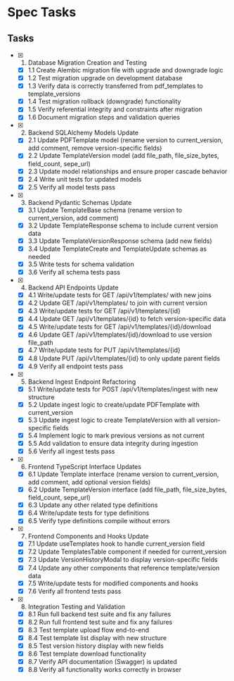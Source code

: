 # Spec Tasks

## Tasks

- [x] 1. Database Migration Creation and Testing

  - [x] 1.1 Create Alembic migration file with upgrade and downgrade logic
  - [x] 1.2 Test migration upgrade on development database
  - [x] 1.3 Verify data is correctly transferred from pdf_templates to template_versions
  - [x] 1.4 Test migration rollback (downgrade) functionality
  - [x] 1.5 Verify referential integrity and constraints after migration
  - [x] 1.6 Document migration steps and validation queries

- [x] 2. Backend SQLAlchemy Models Update

  - [x] 2.1 Update PDFTemplate model (rename version to current_version, add comment, remove version-specific fields)
  - [x] 2.2 Update TemplateVersion model (add file_path, file_size_bytes, field_count, sepe_url)
  - [x] 2.3 Update model relationships and ensure proper cascade behavior
  - [x] 2.4 Write unit tests for updated models
  - [x] 2.5 Verify all model tests pass

- [x] 3. Backend Pydantic Schemas Update

  - [x] 3.1 Update TemplateBase schema (rename version to current_version, add comment)
  - [x] 3.2 Update TemplateResponse schema to include current version data
  - [x] 3.3 Update TemplateVersionResponse schema (add new fields)
  - [x] 3.4 Update TemplateCreate and TemplateUpdate schemas as needed
  - [x] 3.5 Write tests for schema validation
  - [x] 3.6 Verify all schema tests pass

- [x] 4. Backend API Endpoints Update

  - [x] 4.1 Write/update tests for GET /api/v1/templates/ with new joins
  - [x] 4.2 Update GET /api/v1/templates/ to join with current version
  - [x] 4.3 Write/update tests for GET /api/v1/templates/{id}
  - [x] 4.4 Update GET /api/v1/templates/{id} to fetch version-specific data
  - [x] 4.5 Write/update tests for GET /api/v1/templates/{id}/download
  - [x] 4.6 Update GET /api/v1/templates/{id}/download to use version file_path
  - [x] 4.7 Write/update tests for PUT /api/v1/templates/{id}
  - [x] 4.8 Update PUT /api/v1/templates/{id} to only update parent fields
  - [x] 4.9 Verify all endpoint tests pass

- [x] 5. Backend Ingest Endpoint Refactoring

  - [x] 5.1 Write/update tests for POST /api/v1/templates/ingest with new structure
  - [x] 5.2 Update ingest logic to create/update PDFTemplate with current_version
  - [x] 5.3 Update ingest logic to create TemplateVersion with all version-specific fields
  - [x] 5.4 Implement logic to mark previous versions as not current
  - [x] 5.5 Add validation to ensure data integrity during ingestion
  - [x] 5.6 Verify all ingest tests pass

- [x] 6. Frontend TypeScript Interface Updates

  - [x] 6.1 Update Template interface (rename version to current_version, add comment, add optional version fields)
  - [x] 6.2 Update TemplateVersion interface (add file_path, file_size_bytes, field_count, sepe_url)
  - [x] 6.3 Update any other related type definitions
  - [x] 6.4 Write/update tests for type definitions
  - [x] 6.5 Verify type definitions compile without errors

- [x] 7. Frontend Components and Hooks Update

  - [x] 7.1 Update useTemplates hook to handle current_version field
  - [x] 7.2 Update TemplatesTable component if needed for current_version
  - [x] 7.3 Update VersionHistoryModal to display version-specific fields
  - [x] 7.4 Update any other components that reference template/version data
  - [x] 7.5 Write/update tests for modified components and hooks
  - [x] 7.6 Verify all frontend tests pass

- [x] 8. Integration Testing and Validation
  - [x] 8.1 Run full backend test suite and fix any failures
  - [x] 8.2 Run full frontend test suite and fix any failures
  - [x] 8.3 Test template upload flow end-to-end
  - [x] 8.4 Test template list display with new structure
  - [x] 8.5 Test version history display with new fields
  - [x] 8.6 Test template download functionality
  - [x] 8.7 Verify API documentation (Swagger) is updated
  - [x] 8.8 Verify all functionality works correctly in browser

